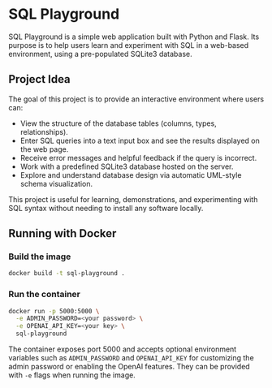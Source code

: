 # SQL Playground

SQL Playground is a simple web application built with Python and Flask. Its purpose is to help users learn and experiment with SQL in a web-based environment, using a pre-populated SQLite3 database.

## Project Idea

The goal of this project is to provide an interactive environment where users can:

* View the structure of the database tables (columns, types, relationships).
* Enter SQL queries into a text input box and see the results displayed on the web page.
* Receive error messages and helpful feedback if the query is incorrect.
* Work with a predefined SQLite3 database hosted on the server.
* Explore and understand database design via automatic UML-style schema visualization.

This project is useful for learning, demonstrations, and experimenting with SQL syntax without needing to install any software locally.

## Running with Docker

### Build the image

```bash
docker build -t sql-playground .
```

### Run the container


```bash
docker run -p 5000:5000 \
  -e ADMIN_PASSWORD=<your password> \
  -e OPENAI_API_KEY=<your key> \
  sql-playground
```

The container exposes port 5000 and accepts optional environment variables such as `ADMIN_PASSWORD` and `OPENAI_API_KEY` for customizing the admin password or enabling the OpenAI features. They can be provided with `-e` flags when running the image.
